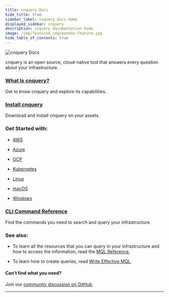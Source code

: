```yaml
---
title: cnquery Docs
hide_title: true
sidebar_label: cnquery Docs Home
displayed_sidebar: cnquery
description: cnquery documentation home
image: /img/featured_img/mondoo-feature.jpg
hide_table_of_contents: true
---
```


![cnquery Docs](/img/cnquery/cnquery-logo.png)

cnquery is an open source, cloud-native tool that answers every question about your infrastructure.

### [What Is cnquery?](/cnquery/cnquery-about/)

Get to know cnquery and explore its capabilities.

### [Install cnquery](/cnquery/)

Download and install cnquery on your assets.

### Get Started with:

- [AWS](/cnquery/cnquery-aws/)

- [Azure](/cnquery/cnquery-azure/)

- [GCP](/cnquery/cnquery-gcp/)

- [Kubernetes](/cnquery/cnquery-k8s/)

- [Linux](/cnquery/cnquery-oper/cnquery-linux-intro)

- [macOS](/cnquery/cnquery-oper/cnquery-macos-intro)

- [Windows](/cnquery/cnquery-oper/cnquery-windows-intro)

### [CLI Command Reference](/cnquery/cli/cnquery/)

Find the commands you need to search and query your infrastructure.

### See also:

- To learn all the resources that you can query in your infrastructure and how to access the information, read the [MQL Reference](/mql/resources/),

- To learn how to create queries, read [Write Effective MQL](/mql/mql.write).

#### Can't find what you need?

Join our [community discussion on GitHub](https://github.com/orgs/mondoohq/discussions).

---

